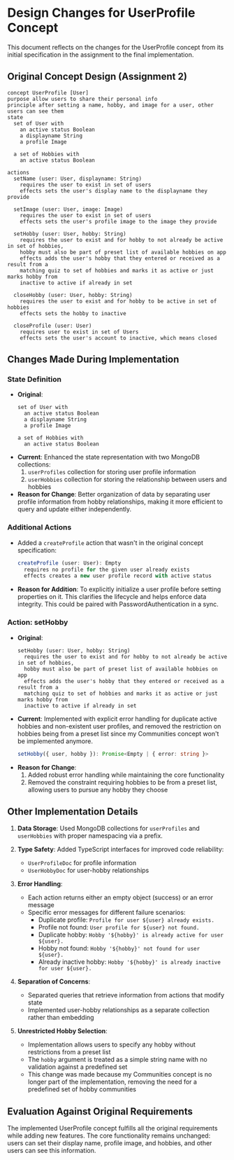# Design Changes for UserProfile Concept

This document reflects on the changes for the UserProfile concept from its initial specification in the assignment to the final implementation.

## Original Concept Design (Assignment 2)

```
concept UserProfile [User]
purpose allow users to share their personal info
principle after setting a name, hobby, and image for a user, other users can see them
state 
  set of User with
    an active status Boolean
    a displayname String
    a profile Image

  a set of Hobbies with
    an active status Boolean

actions
  setName (user: User, displayname: String)
    requires the user to exist in set of users
    effects sets the user's display name to the displayname they provide

  setImage (user: User, image: Image)
    requires the user to exist in set of users
    effects sets the user's profile image to the image they provide

  setHobby (user: User, hobby: String)
    requires the user to exist and for hobby to not already be active in set of hobbies, 
    hobby must also be part of preset list of available hobbies on app
    effects adds the user's hobby that they entered or received as a result from a
    matching quiz to set of hobbies and marks it as active or just marks hobby from
    inactive to active if already in set

  closeHobby (user: User, hobby: String)
    requires the user to exist and for hobby to be active in set of hobbies
    effects sets the hobby to inactive

  closeProfile (user: User)
    requires user to exist in set of Users
    effects sets the user's account to inactive, which means closed
```

## Changes Made During Implementation

### State Definition
- **Original**: 
  ```
  set of User with
    an active status Boolean
    a displayname String
    a profile Image

  a set of Hobbies with
    an active status Boolean
  ```
- **Current**: Enhanced the state representation with two MongoDB collections:
  1. `userProfiles` collection for storing user profile information
  2. `userHobbies` collection for storing the relationship between users and hobbies
- **Reason for Change**: Better organization of data by separating user profile information from hobby relationships, making it more efficient to query and update either independently.

### Additional Actions
- Added a `createProfile` action that wasn't in the original concept specification:
  ```typescript
  createProfile (user: User): Empty
    requires no profile for the given user already exists
    effects creates a new user profile record with active status
  ```
- **Reason for Addition**: To explicitly initialize a user profile before setting properties on it. This clarifies the lifecycle and helps enforce data integrity. This could be paired with PasswordAuthentication in a sync.

### Action: setHobby
- **Original**: 
  ```
  setHobby (user: User, hobby: String)
    requires the user to exist and for hobby to not already be active in set of hobbies, 
    hobby must also be part of preset list of available hobbies on app
    effects adds the user's hobby that they entered or received as a result from a
    matching quiz to set of hobbies and marks it as active or just marks hobby from
    inactive to active if already in set
  ```
- **Current**: Implemented with explicit error handling for duplicate active hobbies and non-existent user profiles, and removed the restriction on hobbies being from a preset list since my Communities concept won't be implemented anymore.
  ```typescript
  setHobby({ user, hobby }): Promise<Empty | { error: string }>
  ```
- **Reason for Change**: 
  1. Added robust error handling while maintaining the core functionality
  2. Removed the constraint requiring hobbies to be from a preset list, allowing users to pursue any hobby they choose

## Other Implementation Details

1. **Data Storage**: Used MongoDB collections for `userProfiles` and `userHobbies` with proper namespacing via a prefix.

2. **Type Safety**: Added TypeScript interfaces for improved code reliability:
   - `UserProfileDoc` for profile information
   - `UserHobbyDoc` for user-hobby relationships

3. **Error Handling**:
   - Each action returns either an empty object (success) or an error message
   - Specific error messages for different failure scenarios:
     - Duplicate profile: `Profile for user ${user} already exists.`
     - Profile not found: `User profile for ${user} not found.`
     - Duplicate hobby: `Hobby '${hobby}' is already active for user ${user}.`
     - Hobby not found: `Hobby '${hobby}' not found for user ${user}.`
     - Already inactive hobby: `Hobby '${hobby}' is already inactive for user ${user}.`

4. **Separation of Concerns**:
   - Separated queries that retrieve information from actions that modify state
   - Implemented user-hobby relationships as a separate collection rather than embedding

5. **Unrestricted Hobby Selection**:
   - Implementation allows users to specify any hobby without restrictions from a preset list
   - The `hobby` argument is treated as a simple string name with no validation against a predefined set
   - This change was made because my Communities concept is no longer part of the implementation, removing the need for a predefined set of hobby communities

## Evaluation Against Original Requirements

The implemented UserProfile concept fulfills all the original requirements while adding new features. The core functionality remains unchanged: users can set their display name, profile image, and hobbies, and other users can see this information.
